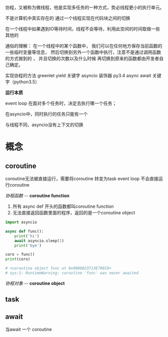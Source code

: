 协程，又被称为微线程，他是实现多任务的一种方式，势必线程更小的执行单元。

不是计算机中真实存在的
通过一个线程实现在代码块之间的切换

在一个线程中如果遇到IO等待时间，线程不会等待，利用此空间的时间取做一些其他的

通俗的理解： 在一个线程中的某个函数中，
我们可以在任何地方保存当前函数的一些临时变量等信息，
然后切换到另外一个函数中执行，注意不是通过调用函数的方式做到的 ，
并且切换的次数以及什么时候   再切换到原来的函数都由开发者自己确定。

实现协程的方法
greenlet
yield 关键字
asyncio 装饰器 py3.4
async await 关键字（python3.5）

**运行本质**

event loop 在面对多个任务时，决定去执行哪一个任务；

在asyncio中，同时执行的任务只能有一个

与线程不同，asyncio没有上下文的切换

# 概念
## coroutine

coroutine无法被直接运行，需要将coroutine 转变为task
event loop 不会直接运行coroutine

*协程函数* --
**coroutine function**
   1. 所有 async def 开头的函数都叫coroutine function
   2. 无法直接返回函数里面的程序，返回的是一个coroutine object
   ```python 
   import asyncio

   async def func():
       print('hi')
       await asyncio.sleep(1)
       print('bye')
   
   coro = func()
   print(coro)
   
   # <coroutine object func at 0x0000023713E796C0>
   # sys:1: RuntimeWarning: coroutine 'func' was never awaited
   ```

*协程对象* --
**coroutine object**

## task

## await

当await 一个 coroutine